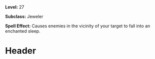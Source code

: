 <!-- TITLE: Glitterfreeze -->
<!-- SUBTITLE:  -->

**Level:** 27

**Subclass:** Jeweler

**Spell Effect:** Causes enemies in the vicinity of your target to fall into an enchanted sleep.

# Header
